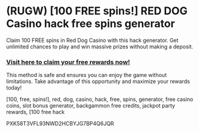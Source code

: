 # (RUGW) [100 FREE spins!] RED DOG Casino hack free spins generator

Claim 100 FREE spins in Red Dog Casino with this hack generator. Get unlimited chances to play and win massive prizes without making a deposit.  

### [Visit here to claim your free rewards now!](https://gamehunters.win/red-dog-casino)  

This method is safe and ensures you can enjoy the game without limitations. Take advantage of this opportunity and maximize your rewards today!  

[100, free, spins!], red, dog, casino, hack, free, spins, generator, free casino coins, slot bonus generator, backgammon free credits, jackpot party rewards, [100 free hack  

PXK58T3VFL93NWD2HCBYJG7BP4Q6JQR  
